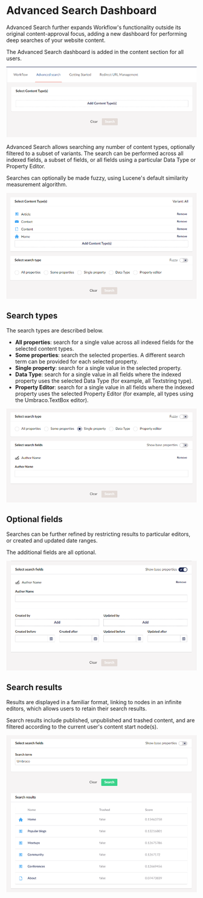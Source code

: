 # Advanced Search Dashboard

Advanced Search further expands Workflow's functionality outside its original content-approval focus, adding a new dashboard for performing deep searches of your website content.

The Advanced Search dashboard is added in the content section for all users.

![Workflow Advanced Search Dashboard in the Content Section](<../../../12/umbraco-workflow/advanced-search/images/workflow-advanced-search (1).png>)

Advanced Search allows searching any number of content types, optionally filtered to a subset of variants. The search can be performed across all indexed fields, a subset of fields, or all fields using a particular Data Type or Property Editor.

Searches can optionally be made fuzzy, using Lucene's default similarity measurement algorithm.

![Workflow Advanced Search with selected content types](<../../../12/umbraco-workflow/advanced-search/images/workflow-advanced-search (2).png>)

## Search types

The search types are described below.

 * **All properties**: search for a single value across all indexed fields for the selected content types.
 * **Some properties**: search the selected properties. A different search term can be provided for each selected property.
 * **Single property**: search for a single value in the selected property.
 * **Data Type**: search for a single value in all fields where the indexed property uses the selected Data Type (for example, all Textstring type).
 * **Property Editor**: search for a single value in all fields where the indexed property uses the selected Property Editor (for example, all types using the Umbraco.TextBox editor).

![Workflow Advanced Search with selected search type](<../../../12/umbraco-workflow/advanced-search/images/workflow-advanced-search (3).png>)

## Optional fields

Searches can be further refined by restricting results to particular editors, or created and updated date ranges. 

The additional fields are all optional.

![Workflow Advanced Search optional fields](<../../../12/umbraco-workflow/advanced-search/images/workflow-advanced-search (4).png>)

## Search results

Results are displayed in a familiar format, linking to nodes in an infinite editors, which allows users to retain their search results.

Search results include published, unpublished and trashed content, and are filtered according to the current user's content start node(s).

![Workflow Advanced Search search results](<../../../12/umbraco-workflow/advanced-search/images/workflow-advanced-search (5).png>)